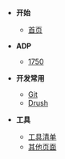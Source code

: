 <!-- docs/_sidebar.md -->
* **开始**
  * [首页](/)

* **ADP**
  * [1750](ADP-1750.md)
* **开发常用**
  * [Git](git)
  * [Drush](drush)
* **工具**
  * [工具清单](tools)
  * [其他页面](other.html)


